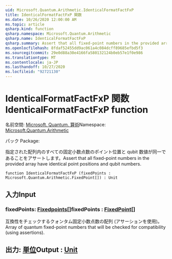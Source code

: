 ```yaml
---
uid: Microsoft.Quantum.Arithmetic.IdenticalFormatFactFxP
title: IdenticalFormatFactFxP 関数
ms.date: 10/26/2020 12:00:00 AM
ms.topic: article
qsharp.kind: function
qsharp.namespace: Microsoft.Quantum.Arithmetic
qsharp.name: IdenticalFormatFactFxP
qsharp.summary: Assert that all fixed-point numbers in the provided array have identical point positions and qubit numbers.
ms.openlocfilehash: 8fdaf52455dd9ac061a4c084dcff89685efbd5f3
ms.sourcegitcommit: 29e0d88a30e4166fa580132124b0eb57e1f0e986
ms.translationtype: MT
ms.contentlocale: ja-JP
ms.lasthandoff: 10/27/2020
ms.locfileid: "92721130"
---
```

# <a name="identicalformatfactfxp-function"></a><span data-ttu-id="8106e-102">IdenticalFormatFactFxP 関数</span><span class="sxs-lookup"><span data-stu-id="8106e-102">IdenticalFormatFactFxP function</span></span>

<span data-ttu-id="8106e-103">名前空間: [Microsoft. Quantum. 算術](xref:Microsoft.Quantum.Arithmetic)</span><span class="sxs-lookup"><span data-stu-id="8106e-103">Namespace: [Microsoft.Quantum.Arithmetic](xref:Microsoft.Quantum.Arithmetic)</span></span>

<span data-ttu-id="8106e-104">パック [](https://nuget.org/packages/)</span><span class="sxs-lookup"><span data-stu-id="8106e-104">Package: [](https://nuget.org/packages/)</span></span>


<span data-ttu-id="8106e-105">指定された配列内のすべての固定小数点数のポイント位置と qubit 数値が同一であることをアサートします。</span><span class="sxs-lookup"><span data-stu-id="8106e-105">Assert that all fixed-point numbers in the provided array have identical point positions and qubit numbers.</span></span>

```qsharp
function IdenticalFormatFactFxP (fixedPoints : Microsoft.Quantum.Arithmetic.FixedPoint[]) : Unit
```


## <a name="input"></a><span data-ttu-id="8106e-106">入力</span><span class="sxs-lookup"><span data-stu-id="8106e-106">Input</span></span>

### <a name="fixedpoints--fixedpoint"></a><span data-ttu-id="8106e-107">fixedPoints: [Fixedpoints](xref:Microsoft.Quantum.Arithmetic.FixedPoint)[]</span><span class="sxs-lookup"><span data-stu-id="8106e-107">fixedPoints : [FixedPoint](xref:Microsoft.Quantum.Arithmetic.FixedPoint)[]</span></span>

<span data-ttu-id="8106e-108">互換性をチェックするクォンタム固定小数点数の配列 (アサーションを使用)。</span><span class="sxs-lookup"><span data-stu-id="8106e-108">Array of quantum fixed-point numbers that will be checked for compatibility (using assertions).</span></span>



## <a name="output--unit"></a><span data-ttu-id="8106e-109">出力: [単位](xref:microsoft.quantum.lang-ref.unit)</span><span class="sxs-lookup"><span data-stu-id="8106e-109">Output : [Unit](xref:microsoft.quantum.lang-ref.unit)</span></span>

